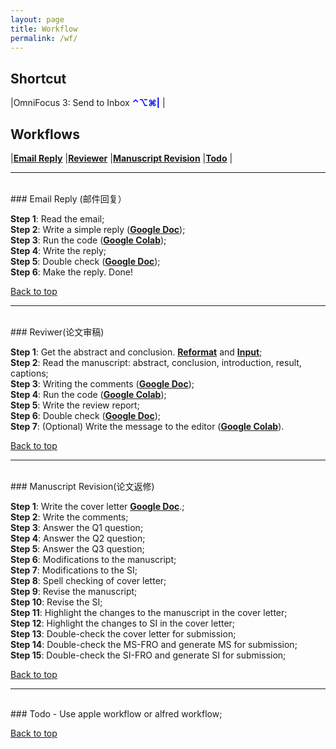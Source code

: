 ```yaml
---
layout: page
title: Workflow
permalink: /wf/
---
```


## Shortcut

|OmniFocus 3: Send to Inbox <span style="color:blue"> **⌃⌥⌘|**</span>
|  

## Workflows
|[**Email Reply**](#wf01)
|[**Reviewer**](#wf02)
|[**Manuscript Revision**](#wf03)
|[**Todo**](#todo)
|

---
<br />
### <a name="wf01"></a>Email Reply (邮件回复）

**Step 1**: Read the email;  
**Step 2**: Write a simple reply ([**Google Doc**](https://docs.google.com/document/d/14pWFzK0tNuhOykekm_6KzgbIZQ8OmoptAT4KyquruPU/edit));  
**Step 3**: Run the code ([**Google Colab**](https://colab.research.google.com/drive/1uzTdyh9QuvvHfx2NfmB66bIMeUPMO4DA?authuser=0#scrollTo=gEm5eVJUyAIZ));  
**Step 4**: Write the reply;  
**Step 5**: Double check ([**Google Doc**](https://docs.google.com/document/d/1eN3nFLKqjgV2DkpUMAtRFxIpQzss1PGdYjmT0GumpJQ/edit));  
**Step 6**: Make the reply. Done!

<a href="#top">Back to top</a>

---
<br />
### <a name="wf02"></a>Reviwer(论文审稿)

**Step 1**: Get the abstract and conclusion. [**Reformat**](https://www.textfixer.com/tools/remove-line-breaks.php) and [**Input**](https://colab.research.google.com/drive/1B2U9IlAiNvz9x_BetAnaexayrSqV7WuN#scrollTo=bsvBkgf1UnF4);  
**Step 2**: Read the manuscript: abstract, conclusion, introduction, result, captions;  
**Step 3**: Writing the comments ([**Google Doc**](https://docs.google.com/document/d/14pWFzK0tNuhOykekm_6KzgbIZQ8OmoptAT4KyquruPU/edit));  
**Step 4**: Run the code ([**Google Colab**](https://colab.research.google.com/drive/1B2U9IlAiNvz9x_BetAnaexayrSqV7WuN#scrollTo=bsvBkgf1UnF4));  
**Step 5**: Write the review report;    
**Step 6**: Double check ([**Google Doc**](https://docs.google.com/document/d/1eN3nFLKqjgV2DkpUMAtRFxIpQzss1PGdYjmT0GumpJQ/edit));  
**Step 7**: (Optional) Write the message to the editor ([**Google Colab**](https://colab.research.google.com/drive/1iCOOgOZifk4BnSZjulgpt6JLLKtaFIn6#scrollTo=NM36rh3ZA7vi)).

<a href="#top">Back to top</a>

---
<br />
### <a name="wf03"></a>Manuscript Revision(论文返修)

**Step 1**: Write the cover letter [**Google Doc**](https://docs.google.com/document/d/1tPxa7767RrQjjApAm_zTrZeIvX9I3n3NNW9fp6ToG-M).;  
**Step 2**: Write the comments;  
**Step 3**: Answer the Q1 question;  
**Step 4**: Answer the Q2 question;  
**Step 5**: Answer the Q3 question;  
**Step 6**: Modifications to the manuscript;  
**Step 7**: Modifications to the SI;  
**Step 8**: Spell checking of cover letter;  
**Step 9**: Revise the manuscript;  
**Step 10**: Revise the SI;  
**Step 11**: Highlight the changes to the manuscript in the cover letter;  
**Step 12**: Highlight the changes to SI in the cover letter;  
**Step 13**: Double-check the cover letter for submission;  
**Step 14**: Double-check the MS-FRO and generate MS for submission;  
**Step 15**: Double-check the SI-FRO and generate SI for submission;  

<a href="#top">Back to top</a>

---
<br />
### <a name="todo"></a>Todo
- Use apple workflow or alfred workflow;

<a href="#top">Back to top</a>
